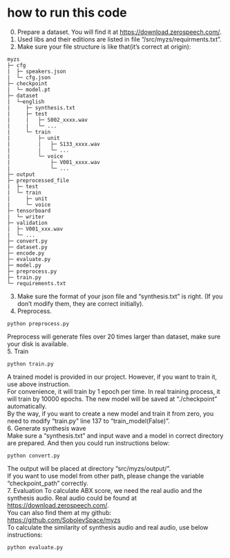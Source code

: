 # how to run this code
0.  Prepare a dataset. You will find it at https://download.zerospeech.com/.
1.	Used libs and their editions are listed in file “/src/myzs/requirments.txt”.  
2.	Make sure your file structure is like that(it’s correct at origin):
```file structure
myzs
├─ cfg
|  ├─ speakers.json
|  └─ cfg.json
├─ checkpoint
|  └─ model.pt
├─ dataset
|  └─english
|     ├─ synthesis.txt
|     ├─ test
|     |   ├─ S002_xxxx.wav
|     |   └─ ...
|     └─ train
|         ├─ unit
|         |   ├─ S133_xxxx.wav
|         |   └─ ...
|         └─ voice
|             ├─ V001_xxxx.wav
|             └─ ...
├─ output
├─ preprocessed_file
|  ├─ test
|  └─ train
|     ├─ unit
|     └─ voice
├─ tensorboard
|  └─ writer
├─ validation
|  ├─ V001_xxx.wav
|  └─ ...
├─ convert.py
├─ dataset.py
├─ encode.py
├─ evaluate.py
├─ model.py
├─ preprocess.py
├─ train.py
└─ requirements.txt
```
3.	Make sure the format of your json file and “synthesis.txt” is right. (If you don’t modify them, they are correct initially).  
4.	Preprocess.  
```shell code
python preprocess.py
```
Preprocess will generate files over 20 times larger than dataset, make sure your disk is available.  
5.	Train  
```shell code
python train.py
```
A trained model is provided in our project. However, if you want to train it, use above instruction.  
For convenience, it will train by 1 epoch per time. In real training process, it will train by 10000 epochs. The new model will be saved at “./checkpoint” automatically.  
By the way, if you want to create a new model and train it from zero, you need to modify “train.py” line 137 to “train_model(False)”.  
6.	Generate synthesis wave  
Make sure a “synthesis.txt” and input wave and a model in correct directory are prepared. And then you could run instructions below:  
```shell code
python convert.py
```
The output will be placed at directory “src/myzs/output/”.  
If you want to use model from other path, please change the variable “checkpoint_path” correctly.  
7.	Evaluation
To calculate ABX score, we need the real audio and the synthesis audio. Real audio could be found at https://download.zerospeech.com/.  
You can also find them at my github: https://github.com/SobolevSpace/myzs  
To calculate the similarity of synthesis audio and real audio, use below instructions:
```shell code
python evaluate.py
```
